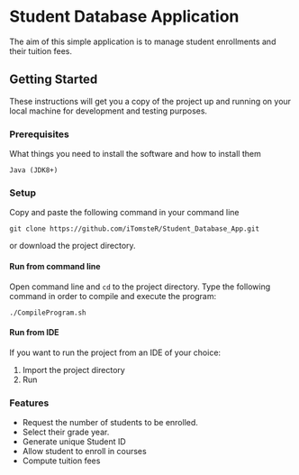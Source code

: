 # Student Database Application

The aim of this simple application is to manage student enrollments and their tuition fees.


## Getting Started

These instructions will get you a copy of the project up and running on your local machine for development and testing purposes.

### Prerequisites

What things you need to install the software and how to install them

```
Java (JDK8+)
```

### Setup

Copy and paste the following command in your command line
```
git clone https://github.com/iTomsteR/Student_Database_App.git
```
or download the project directory.

#### Run from command line
Open command line and `cd` to the project directory.
Type the following command in order to compile and execute the program:
```
./CompileProgram.sh
```
#### Run from IDE
If you want to run the project from an IDE of your choice:
1. Import the project directory
2. Run

### Features
* Request the number of students to be enrolled.
* Select their grade year.
* Generate unique Student ID
* Allow student to enroll in courses
* Compute tuition fees
